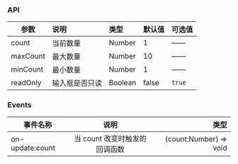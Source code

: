 ### API

| 参数         |说明        |类型 |默认值 |可选值 |
| ------------ | :----------------|:------- | :----- | :----- |
| count         |当前数量 |Number |1 |—— |
| maxCount |最大数量 |Number|10 |—— |
| minCount |最小数量|Number |1 |—— |
| readOnly |输入框是否只读|Boolean |false|`true` |
### Events

| 事件名称 |      说明      | 类型 |
| -------- | :------------: | -------: |
| on-update:count   | 当 count 改变时触发的回调函数 | (count:Number) => void |
